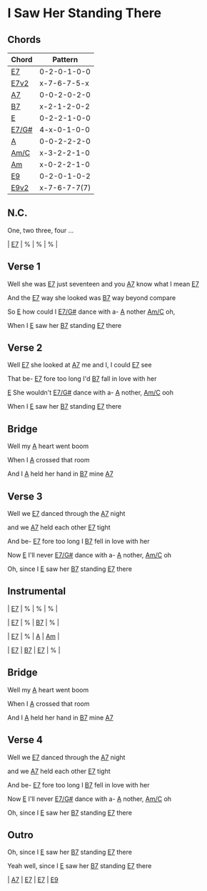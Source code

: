 # I Saw Her Standing There

## Chords

| Chord | Pattern |
| --- | --- |
| [E7] | <a name="E7">0-2-0-1-0-0</a> |
| [E7v2] | <a name="E7v2">x-7-6-7-5-x</a> |
| [A7] | <a name="A7">0-0-2-0-2-0</a> |
| [B7] | <a name="B7">x-2-1-2-0-2</a> |
| [E] | <a name="E">0-2-2-1-0-0</a> |
| [E7/G#] | <a name="E7/G#">4-x-0-1-0-0</a> |
| [A] | <a name="A">0-0-2-2-2-0</a> |
| [Am/C] | <a name="Am/C">x-3-2-2-1-0</a> |
| [Am] | <a name="Am">x-0-2-2-1-0</a> |
| [E9] | <a name="E9">0-2-0-1-0-2</a> |
| [E9v2] | <a name="E9v2">x-7-6-7-7(7)</a> |

[E7]: #E7
[E7v2]: #E7v2
[A7]: #A7
[B7]: #B7
[E]: #E
[E7/G#]: #E7/G#
[A]: #A
[Am/C]: #Am/C
[Am]: #Am
[E9]: #E9
[E9v2]: #E9v2



## N.C.

One, two three, four ...

| [E7] | % | % | % |

## Verse 1

Well she was [E7] just seventeen and you [A7] know what I mean [E7]

And the [E7] way she looked was [B7] way beyond compare

So [E] how could I [E7/G#] dance with a- [A] nother [Am/C] oh,

When I [E] saw her [B7] standing [E7] there

## Verse 2

Well [E7] she looked at [A7] me and I, I could [E7] see

That be- [E7] fore too long I'd [B7] fall in love with her

[E] She wouldn't [E7/G#] dance with a- [A] nother, [Am/C] ooh

When I [E] saw her [B7] standing [E7] there

## Bridge

Well my [A] heart went boom 

When I [A] crossed that room

And I [A] held her hand in [B7] mine [A7] 

## Verse 3

Well we [E7] danced through the [A7] night

and we [A7] held each other [E7] tight

And be- [E7] fore too long I [B7] fell in love with her

Now [E] I'll never [E7/G#] dance with a- [A] nother, [Am/C] oh

Oh, since I [E] saw her [B7] standing [E7] there

## Instrumental

| [E7] | % | % | % |

| [E7] | % | [B7] | % |

| [E7] | % | [A] | [Am] |

| [E7] | [B7] | [E7] | % |

## Bridge

Well my [A] heart went boom 

When I [A] crossed that room

And I [A] held her hand in [B7] mine [A7] 

## Verse 4

Well we [E7] danced through the [A7] night

and we [A7] held each other [E7] tight

And be- [E7] fore too long I [B7] fell in love with her

Now [E] I'll never [E7/G#] dance with a- [A] nother, [Am/C] oh

Oh, since I [E] saw her [B7] standing [E7] there
 
## Outro

Oh, since I [E] saw her [B7] standing [E7] there

Yeah well, since I [E] saw her [B7] standing [E7] there

| [A7] | [E7] | [E7] | [E9]


